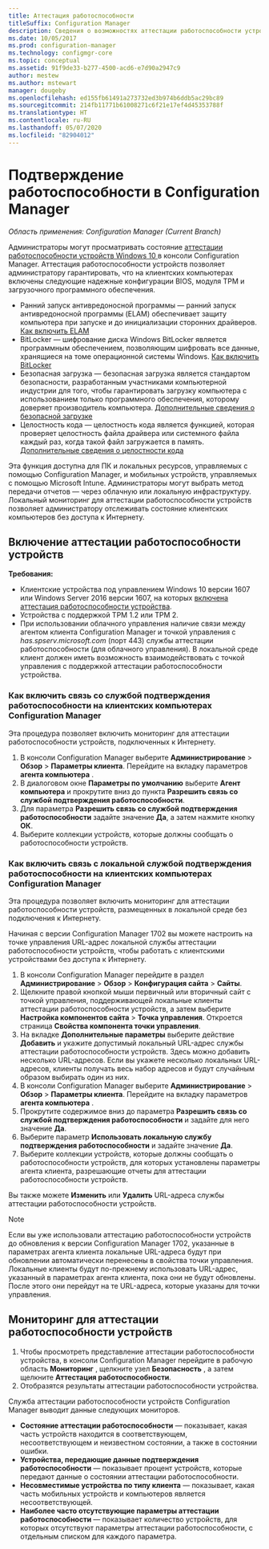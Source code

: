 ```yaml
---
title: Аттестация работоспособности
titleSuffix: Configuration Manager
description: Сведения о возможностях аттестации работоспособности устройств, доступных в консоли Configuration Manager.
ms.date: 10/05/2017
ms.prod: configuration-manager
ms.technology: configmgr-core
ms.topic: conceptual
ms.assetid: 91f9de33-b277-4500-acd6-e7d90a2947c9
author: mestew
ms.author: mstewart
manager: dougeby
ms.openlocfilehash: ed155fb61491a273732ed3b974b6ddb5ac29bc89
ms.sourcegitcommit: 214fb11771b61008271c6f21e17ef4d45353788f
ms.translationtype: HT
ms.contentlocale: ru-RU
ms.lasthandoff: 05/07/2020
ms.locfileid: "82904012"
---
```

# <a name="health-attestation-for-configuration-manager"></a>Подтверждение работоспособности в Configuration Manager

*Область применения: Configuration Manager (Current Branch)*

Администраторы могут просматривать состояние [аттестации работоспособности устройств Windows 10 ](https://docs.microsoft.com/windows/security/threat-protection/protect-high-value-assets-by-controlling-the-health-of-windows-10-based-devices) в консоли Configuration Manager.  Аттестация работоспособности устройств позволяет администратору гарантировать, что на клиентских компьютерах включены следующие надежные конфигурации BIOS, модуля TPM и загрузочного программного обеспечения.  

-   Ранний запуск антивредоносной программы — ранний запуск антивредоносной программы (ELAM) обеспечивает защиту компьютера при запуске и до инициализации сторонних драйверов. [Как включить ELAM](https://gallery.technet.microsoft.com/How-to-turn-on-Early-84552ec5)  
-   BitLocker — шифрование диска Windows BitLocker является программным обеспечением, позволяющим шифровать все данные, хранящиеся на томе операционной системы Windows.  [Как включить BitLocker](https://gallery.technet.microsoft.com/How-to-turn-on-BitLocker-34294d3d)  
-   Безопасная загрузка — безопасная загрузка является стандартом безопасности, разработанным участниками компьютерной индустрии для того, чтобы гарантировать загрузку компьютера с использованием только программного обеспечения, которому доверяет производитель компьютера. [Дополнительные сведения о безопасной загрузке](https://docs.microsoft.com/previous-versions/windows/it-pro/windows-8.1-and-8/hh824987(v=win.10))  
-   Целостность кода — целостность кода является функцией, которая проверяет целостность файла драйвера или системного файла каждый раз, когда такой файл загружается в память. [Дополнительные сведения о целостности кода](https://docs.microsoft.com/previous-versions/windows/it-pro/windows-server-2008-R2-and-2008/dd348642(v=ws.10))  

Эта функция доступна для ПК и локальных ресурсов, управляемых с помощью Configuration Manager, и мобильных устройств, управляемых с помощью Microsoft Intune. Администраторы могут выбрать метод передачи отчетов — через облачную или локальную инфраструктуру. Локальный мониторинг для аттестации работоспособности устройств позволяет администратору отслеживать состояние клиентских компьютеров без доступа к Интернету.

## <a name="enable-health-attestation"></a>Включение аттестации работоспособности устройств

 **Требования:**  

-   Клиентские устройства под управлением Windows 10 версии 1607 или Windows Server 2016 версии 1607, на которых [включена аттестация работоспособности устройства](https://docs.microsoft.com/windows-server/security/device-health-attestation).
-   Устройства с поддержкой TPM 1.2 или TPM 2.
-   При использовании облачного управления наличие связи между агентом клиента Configuration Manager и точкой управления с *has.spserv.microsoft.com* (порт 443) службы аттестации работоспособности (для облачного управления). В локальной среде клиент должен иметь возможность взаимодействовать с точкой управления с поддержкой аттестации работоспособности устройства.

### <a name="how-to-enable-health-attestation-service-communication-on-configuration-manager-client-computers"></a>Как включить связь со службой подтверждения работоспособности на клиентских компьютерах Configuration Manager

Эта процедура позволяет включить мониторинг для аттестации работоспособности устройств, подключенных к Интернету.

1.  В консоли Configuration Manager выберите **Администрирование** > **Обзор** > **Параметры клиента**.  Перейдите на вкладку параметров **агента компьютера** .  
2.  В диалоговом окне **Параметры по умолчанию** выберите **Агент компьютера** и прокрутите вниз до пункта **Разрешить связь со службой подтверждения работоспособности**.  
3.  Для параметра **Разрешить связь со службой подтверждения работоспособности** задайте значение **Да**, а затем нажмите кнопку **ОК**.  
4. Выберите коллекции устройств, которые должны сообщать о работоспособности устройств.

### <a name="how-to-enable-on-premises-health-attestation-service-communication-on-configuration-manager-client-computers"></a>Как включить связь с локальной службой подтверждения работоспособности на клиентских компьютерах Configuration Manager
Эта процедура позволяет включить мониторинг для аттестации работоспособности устройств, размещенных в локальной среде без подключения к Интернету.

Начиная с версии Configuration Manager 1702 вы можете настроить на точке управления URL-адрес локальной службы аттестации работоспособности устройств, чтобы работать с клиентскими устройствами без доступа к Интернету.

1. В консоли Configuration Manager перейдите в раздел **Администрирование** > **Обзор** > **Конфигурация сайта** > **Сайты**.
2. Щелкните правой кнопкой мыши первичный или вторичный сайт с точкой управления, поддерживающей локальные клиенты аттестации работоспособности устройств, а затем выберите **Настройка компонентов сайта** > **Точка управления**. Откроется страница **Свойства компонента точки управления**.
3. На вкладке **Дополнительные параметры** выберите действие **Добавить** и укажите допустимый локальный URL-адрес службы аттестации работоспособности устройств. Здесь можно добавить несколько URL-адресов. Если вы укажете несколько локальных URL-адресов, клиенты получать весь набор адресов и будут случайным образом выбирать один из них.
4.  В консоли Configuration Manager выберите **Администрирование** > **Обзор** > **Параметры клиента**.  Перейдите на вкладку параметров **агента компьютера** .  
5.  Прокрутите содержимое вниз до параметра **Разрешить связь со службой подтверждения работоспособности** и задайте для него значение **Да**.
7.  Выберите параметр **Использовать локальную службу подтверждения работоспособности** и задайте значение **Да**.
8. Выберите коллекции устройств, которые должны сообщать о работоспособности устройств, для которых установлены параметры агента клиента, разрешающие отчеты для аттестации работоспособности устройств.

Вы также можете **Изменить** или **Удалить** URL-адреса службы аттестации работоспособности устройств.

> [!NOTE]
> Если вы уже использовали аттестацию работоспособности устройств до обновления к версии Configuration Manager 1702, указанные в параметрах агента клиента локальные URL-адреса будут при обновлении автоматически перенесены в свойства точки управления. Локальные клиенты будут по-прежнему использовать URL-адрес, указанный в параметрах агента клиента, пока они не будут обновлены. После этого они перейдут на те URL-адреса, которые указаны для точки управления.

## <a name="monitor-device-health-attestation"></a>Мониторинг для аттестации работоспособности устройств

1.  Чтобы просмотреть представление аттестации работоспособности устройства, в консоли Configuration Manager перейдите в рабочую область **Мониторинг** , щелкните узел **Безопасность** , а затем щелкните **Аттестация работоспособности**.  
2.  Отобразятся результаты аттестации работоспособности устройства.  

Служба аттестации работоспособности устройств Configuration Manager выводит данные следующих мониторов.  

-   **Состояние аттестации работоспособности** — показывает, какая часть устройств находится в соответствующем, несоответствующем и неизвестном состоянии, а также в состоянии ошибки.  
-   **Устройства, передающие данные подтверждения работоспособности** — показывает процент устройств, которые передают данные о состоянии аттестации работоспособности.  
-   **Несовместимые устройства по типу клиента** — показывает, какая часть мобильных устройств и компьютеров является несоответствующей.  
-   **Наиболее часто отсутствующие параметры аттестации работоспособности** — показывает количество устройств, для которых отсутствуют параметры аттестации работоспособности, с отдельным списком для каждого параметра.
